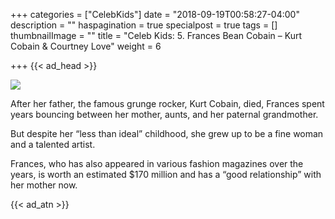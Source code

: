 +++
categories = ["CelebKids"]
date = "2018-09-19T00:58:27-04:00"
description = ""
haspagination = true
specialpost = true
tags = []
thumbnailImage = ""
title = "Celeb Kids: 5. Frances Bean Cobain – Kurt Cobain & Courtney Love"
weight = 6

+++
{{< ad_head >}}

![](/uploads/fgnghjkhjg.jpg)

After her father, the famous grunge rocker, Kurt Cobain, died, Frances spent years bouncing between her mother, aunts, and her paternal grandmother.

But despite her “less than ideal” childhood, she grew up to be a fine woman and a talented artist.

Frances, who has also appeared in various fashion magazines over the years, is worth an estimated $170 million and has a “good relationship” with her mother now.

{{< ad_atn >}}